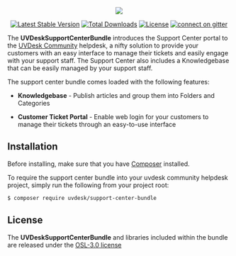 <p align="center"><a href="https://www.uvdesk.com/en/" target="_blank">
    <img src="https://s3-ap-southeast-1.amazonaws.com/cdn.uvdesk.com/uvdesk/bundles/webkuldefault/images/uvdesk-wide.svg">
</a></p>

<p align="center">
    <a href="https://packagist.org/packages/uvdesk/support-center-bundle"><img src="https://poser.pugx.org/uvdesk/support-center-bundle/v/stable.svg" alt="Latest Stable Version"></a>
    <a href="https://packagist.org/packages/uvdesk/support-center-bundle"><img src="https://poser.pugx.org/uvdesk/support-center-bundle/d/total.svg" alt="Total Downloads"></a>
    <a href="https://packagist.org/packages/uvdesk/support-center-bundle"><img src="https://poser.pugx.org/uvdesk/support-center-bundle/license.svg" alt="License"></a>
    <a href="https://gitter.im/uvdesk/support-center-bundle"><img src="https://badges.gitter.im/uvdesk/support-center-bundle.svg" alt="connect on gitter"></a>
</p>

The **UVDeskSupportCenterBundle** introduces the Support Center portal to the [UVDesk Community][1] helpdesk, a nifty solution to provide your customers with an easy interface to manage their tickets and easily engage with your support staff. The Support Center also includes a Knowledgebase that can be easily managed by your support staff.

The support center bundle comes loaded with the following features:

  * **Knowledgebase** - Publish articles and group them into Folders and Categories

  * **Customer Ticket Portal** - Enable web login for your customers to manage their tickets through an easy-to-use interface

Installation
--------------

Before installing, make sure that you have [Composer][2] installed.

To require the support center bundle into your uvdesk community helpdesk project, simply run the following from your project root:

```bash
$ composer require uvdesk/support-center-bundle
```

License
--------------

The **UVDeskSupportCenterBundle** and libraries included within the bundle are released under the [OSL-3.0 license][3]

[1]: https://www.uvdesk.com/
[2]: https://getcomposer.org/
[3]: https://github.com/uvdesk/support-center-bundle/blob/master/LICENSE.txt